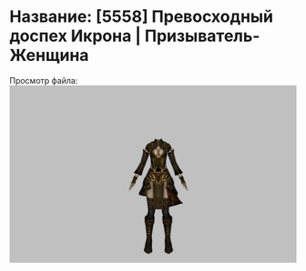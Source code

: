 # Название: [5558] Превосходный доспех Икрона | Призыватель-Женщина

Просмотр файла:
![p090024.png](p090024.png)